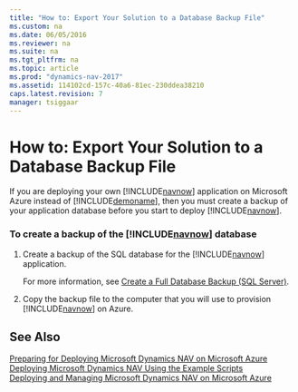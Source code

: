 ```yaml
---
title: "How to: Export Your Solution to a Database Backup File"
ms.custom: na
ms.date: 06/05/2016
ms.reviewer: na
ms.suite: na
ms.tgt_pltfrm: na
ms.topic: article
ms.prod: "dynamics-nav-2017"
ms.assetid: 114102cd-157c-40a6-81ec-230ddea38210
caps.latest.revision: 7
manager: tsiggaar
---
```

# How to: Export Your Solution to a Database Backup File
If you are deploying your own [!INCLUDE[navnow](includes/navnow_md.md)] application on Microsoft Azure instead of [!INCLUDE[demoname](includes/demoname_md.md)], then you must create a backup of your application database before you start to deploy [!INCLUDE[navnow](includes/navnow_md.md)].  
  
### To create a backup of the [!INCLUDE[navnow](includes/navnow_md.md)] database  
  
1.  Create a backup of the SQL database for the [!INCLUDE[navnow](includes/navnow_md.md)] application.  
  
     For more information, see [Create a Full Database Backup \(SQL Server\)](http://go.microsoft.com/fwlink/?LinkID=296465).  
  
2.  Copy the backup file to the computer that you will use to provision [!INCLUDE[navnow](includes/navnow_md.md)] on Azure.  
  
## See Also  
 [Preparing for Deploying Microsoft Dynamics NAV on Microsoft Azure](Preparing-for-Deploying-Microsoft-Dynamics-NAV-on-Microsoft-Azure.md)   
 [Deploying Microsoft Dynamics NAV Using the Example Scripts](Deploying-Microsoft-Dynamics-NAV-Using-the-Example-Scripts.md)   
 [Deploying and Managing Microsoft Dynamics NAV on Microsoft Azure](Deploying-and-Managing-Microsoft-Dynamics-NAV-on-Microsoft-Azure.md)
